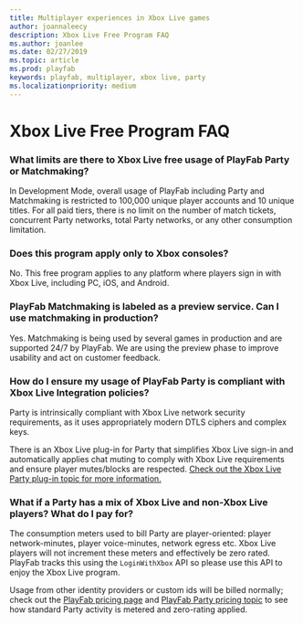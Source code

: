```yaml
---
title: Multiplayer experiences in Xbox Live games
author: joannaleecy
description: Xbox Live Free Program FAQ
ms.author: joanlee
ms.date: 02/27/2019
ms.topic: article
ms.prod: playfab
keywords: playfab, multiplayer, xbox live, party
ms.localizationpriority: medium
---
```


# Xbox Live Free Program FAQ

### What limits are there to Xbox Live free usage of PlayFab Party or Matchmaking?
In Development Mode, overall usage of PlayFab including Party and Matchmaking is restricted to 100,000 unique player accounts and 10 unique titles. For all paid tiers, there is no limit on the number of match tickets, concurrent Party networks, total Party networks, or any other consumption limitation.

### Does this program apply only to Xbox consoles?
No. This free program applies to any platform where players sign in with Xbox Live, including PC, iOS, and Android.

### PlayFab Matchmaking is labeled as a preview service. Can I use matchmaking in production?
Yes. Matchmaking is being used by several games in production and are supported 24/7 by PlayFab. We are using the preview phase to improve usability and act on customer feedback.

### How do I ensure my usage of PlayFab Party is compliant with Xbox Live Integration policies?
Party is intrinsically compliant with Xbox Live network security requirements, as it uses appropriately modern DTLS ciphers and complex keys.

There is an Xbox Live plug-in for Party that simplifies Xbox Live sign-in and automatically applies chat muting to comply with Xbox Live requirements and ensure player mutes/blocks are respected. [Check out the Xbox Live Party plug-in topic for more information.](./party-xbox-live-guide.md)

### What if a Party has a mix of Xbox Live and non-Xbox Live players? What do I pay for?
The consumption meters used to bill Party are player-oriented: player network-minutes, player voice-minutes, network egress etc. Xbox Live players will not increment these meters and effectively be zero rated. PlayFab tracks this using the `LoginWithXbox` API so please use this API to enjoy the Xbox Live program.

Usage from other identity providers or custom ids will be billed normally; check out the [PlayFab pricing page](https://playfab.com/pricing) and [PlayFab Party pricing topic](../../multiplayer/networking/pricing.md) to see how standard Party activity is metered and zero-rating applied.

